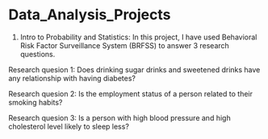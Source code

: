 # Data_Analysis_Projects

1. Intro to Probability and Statistics: In this project, I have used Behavioral Risk Factor Surveillance System (BRFSS) to answer 3 research questions.

  Research quesion 1: 
  Does drinking sugar drinks and sweetened drinks have any relationship with having diabetes?

  Research quesion 2: 
  Is the employment status of a person related to their smoking habits?

  Research quesion 3: 
  Is a person with high blood pressure and high cholesterol level likely to sleep less?

